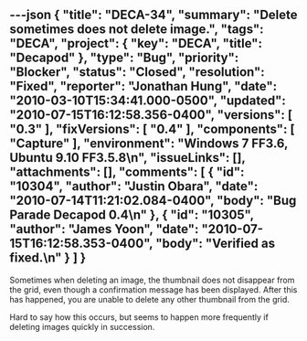 ---json
{
  "title": "DECA-34",
  "summary": "Delete sometimes does not delete image.",
  "tags": "DECA",
  "project": {
    "key": "DECA",
    "title": "Decapod"
  },
  "type": "Bug",
  "priority": "Blocker",
  "status": "Closed",
  "resolution": "Fixed",
  "reporter": "Jonathan Hung",
  "date": "2010-03-10T15:34:41.000-0500",
  "updated": "2010-07-15T16:12:58.356-0400",
  "versions": [
    "0.3"
  ],
  "fixVersions": [
    "0.4"
  ],
  "components": [
    "Capture"
  ],
  "environment": "Windows 7 FF3.6, Ubuntu 9.10 FF3.5.8\n",
  "issueLinks": [],
  "attachments": [],
  "comments": [
    {
      "id": "10304",
      "author": "Justin Obara",
      "date": "2010-07-14T11:21:02.084-0400",
      "body": "Bug Parade Decapod 0.4\n"
    },
    {
      "id": "10305",
      "author": "James Yoon",
      "date": "2010-07-15T16:12:58.353-0400",
      "body": "Verified as fixed.\n"
    }
  ]
}
---
Sometimes when deleting an image, the thumbnail does not disappear from the grid, even though a confirmation message has been displayed. After this has happened, you are unable to delete any other thumbnail from the grid.

Hard to say how this occurs, but seems to happen more frequently if deleting images quickly in succession.

        